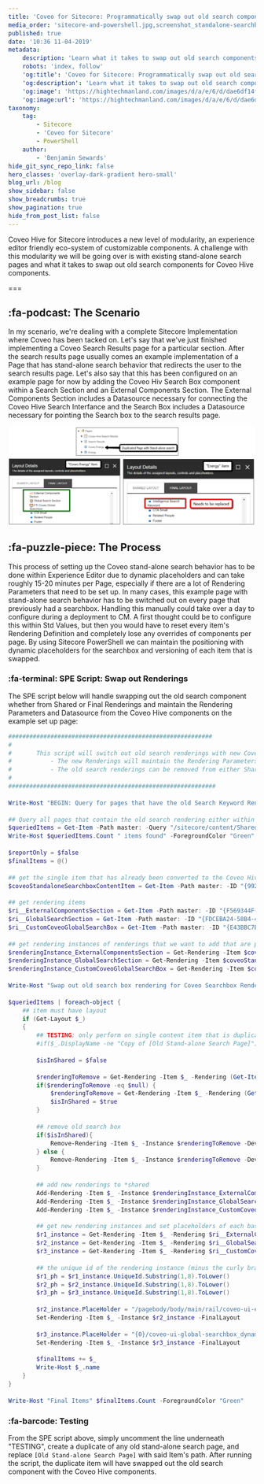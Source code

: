 ```yaml
---
title: 'Coveo for Sitecore: Programmatically swap out old search components for Coveo Hive'
media_order: 'sitecore-and-powershell.jpg,screenshot_standalone-searchbox-pages.png'
published: true
date: '10:36 11-04-2019'
metadata:
    description: 'Learn what it takes to swap out old search components on existing stand-alone search pages for Coveo Hive components using Sitecore PowerShell'
    robots: 'index, follow'
    'og:title': 'Coveo for Sitecore: Programmatically swap out old search components for Coveo Hive'
    'og:description': 'Learn what it takes to swap out old search components on existing stand-alone search pages for Coveo Hive components using Sitecore PowerShell'
    'og:image': 'https://hightechmanland.com/images/d/a/e/6/d/dae6df14f255dec8a79ba571924cee1f08869980-sitecore-and-powershell.jpeg'
    'og:image:url': 'https://hightechmanland.com/images/d/a/e/6/d/dae6df14f255dec8a79ba571924cee1f08869980-sitecore-and-powershell.jpeg'
taxonomy:
    tag:
        - Sitecore
        - 'Coveo for Sitecore'
        - PowerShell
    author:
        - 'Benjamin Sewards'
hide_git_sync_repo_link: false
hero_classes: 'overlay-dark-gradient hero-small'
blog_url: /blog
show_sidebar: false
show_breadcrumbs: true
show_pagination: true
hide_from_post_list: false
---
```


Coveo Hive for Sitecore introduces a new level of modularity, an experience editor friendly eco-system of customizable components. A challenge with this modularity we will be going over is with existing stand-alone search pages and what it takes to swap out old search components for Coveo Hive components.

===

## :fa-podcast: The Scenario
In my scenario, we're dealing with a complete Sitecore Implementation where Coveo has been tacked on. Let's say that we've just finished implementing a Coveo Search Results page for a particular section. After the search results page usually comes an example implementation of a Page that has stand-alone search behavior that redirects the user to the search results page. Let's also say that this has been configured on an example page for now by adding the Coveo Hiv Search Box component within a Search Section and an External Components Section. The External Components Section includes a Datasource necessary for connecting the Coveo Hive Search Interfance and the Search Box includes a Datasource necessary for pointing the Search box to the search results page.

![sitecore duplicate page with standalone coveo searchbox](screenshot_standalone-searchbox-pages.png)

## :fa-puzzle-piece: The Process
This process of setting up the Coveo stand-alone search behavior has to be done within Experience Editor due to dynamic placeholders and can take roughly 15-20 minutes per Page, especially if there are a lot of Rendering Parameters that need to be set up. In many cases, this example page with stand-alone search behavior has to be switched out on every page that previously had a searchbox. Handling this manually could take over a day to configure during a deployment to CM. A first thought could be to configure this within Std Values, but then you would have to reset every item's Rendering Definition and completely lose any overrides of components per page. By using Sitecore PowerShell we can maintain the positioning with dynamic placeholders for the searchbox and versioning of each item that is swapped.

### :fa-terminal: SPE Script: Swap out Renderings
The SPE script below will handle swapping out the old search component whether from Shared or Final Renderings and maintain the Rendering Parameters and Datasource from the Coveo Hive components on the example set up page:

```powershell
##########################################################
#
#		This script will switch out old search renderings with new Coveo (custom) Hive Renderings
#			- The new Renderings will maintain the Rendering Parameters and Dynamic Placeholders from the single Page Item that is set up correctly
#			- The old search renderings can be removed from either Shared or Final layout
#
###########################################################

Write-Host "BEGIN: Query for pages that have the old Search Keyword Rendering in either shared or final __renderings"

## Query all pages that contain the old search rendering either within the shared or final layout
$queriedItems = Get-Item -Path master: -Query "/sitecore/content/Shared/pages/energy//*[contains(@__Renderings, '{D7C47D4D-C50E-4AEF-B805-1ADE1B854605}') or contains(@__Final Renderings, '{D7C47D4D-C50E-4AEF-B805-1ADE1B854605}')]"
Write-Host $queriedItems.Count " items found" -ForegroundColor "Green";	Write-Host ""

$reportOnly = $false
$finalItems = @()

## get the single item that has already been converted to the Coveo Hive stand-alone search: /Pages/Coveo Energy
$coveoStandaloneSearchboxContentItem = Get-Item -Path master: -ID "{9921DC61-47D7-4269-9758-749DD785E113}"

## get rendering items
$ri__ExternalComponentsSection = Get-Item -Path master: -ID "{F569344F-3933-45F1-92FE-F6A44159D2AE}"
$ri__GlobalSearchSection = Get-Item -Path master: -ID "{FDCEBA24-58B4-4279-BB7C-E605F5A32307}"
$ri__CustomCoveoGlobalSearchBox = Get-Item -Path master: -ID "{E43BBC7B-2910-4B1E-8320-E3E747516826}"

## get rendering instances of renderings that we want to add that are pre-filled with Rendering Parameters (dynamic placeholder, datasource, etc.)
$renderingInstance_ExternalComponentsSection = Get-Rendering -Item $coveoStandaloneSearchboxContentItem -Rendering $ri__ExternalComponentsSection -Device (Get-LayoutDevice "Default") -FinalLayout
$renderingInstance_GlobalSearchSection = Get-Rendering -Item $coveoStandaloneSearchboxContentItem -Rendering $ri__GlobalSearchSection -Device (Get-LayoutDevice "Default") -FinalLayout
$renderingInstance_CustomCoveoGlobalSearchBox = Get-Rendering -Item $coveoStandaloneSearchboxContentItem -Rendering $ri__CustomCoveoGlobalSearchBox -Device (Get-LayoutDevice "Default") -FinalLayout

Write-Host "Swap out old search box rendering for Coveo Searchbox Rendering and Hive counterparts"

$queriedItems | foreach-object {
    ## item must have layout
    if (Get-Layout $_)
    {
        ## TESTING: only perform on single content item that is duplicate
        #if($_.DisplayName -ne "Copy of [Old Stand-alone Search Page]") { return }
        
        $isInShared = $false
        
        $renderingToRemove = Get-Rendering -Item $_ -Rendering (Get-Item -Path master: -ID "{D7C47D4D-C50E-4AEF-B805-1ADE1B854605}") -Device (Get-LayoutDevice "Default") -FinalLayout
        if($renderingToRemove -eq $null) {
            $renderingToRemove = Get-Rendering -Item $_ -Rendering (Get-Item -Path master: -ID "{D7C47D4D-C50E-4AEF-B805-1ADE1B854605}") -Device (Get-LayoutDevice "Default")
            $isInShared = $true
        }
        
        ## remove old search box
        if($isInShared){
            Remove-Rendering -Item $_ -Instance $renderingToRemove -Device (Get-LayoutDevice "Default")
        } else {
            Remove-Rendering -Item $_ -Instance $renderingToRemove -Device (Get-LayoutDevice "Default") -FinalLayout
        }
        
        ## add new renderings to *shared
        Add-Rendering -Item $_ -Instance $renderingInstance_ExternalComponentsSection -PlaceHolder $renderingInstance_ExternalComponentsSection.Placeholder -Device (Get-LayoutDevice "Default") -Index 0
        Add-Rendering -Item $_ -Instance $renderingInstance_GlobalSearchSection -PlaceHolder $renderingInstance_GlobalSearchSection.Placeholder -Device (Get-LayoutDevice "Default") -Index 1
        Add-Rendering -Item $_ -Instance $renderingInstance_CustomCoveoGlobalSearchBox -PlaceHolder $renderingInstance_CustomCoveoGlobalSearchBox.Placeholder -Device (Get-LayoutDevice "Default") -Index 2
        
        ## get new rendering instances and set placeholders of each based on their unique ids
        $r1_instance = Get-Rendering -Item $_ -Rendering $ri__ExternalComponentsSection
        $r2_instance = Get-Rendering -Item $_ -Rendering $ri__GlobalSearchSection
        $r3_instance = Get-Rendering -Item $_ -Rendering $ri__CustomCoveoGlobalSearchBox
        
		## the unique id of the rendering instance (minus the curly brackets) is used within Coveo Hive after "dynamic_coveo"
        $r1_ph = $r1_instance.UniqueId.Substring(1,8).ToLower()
        $r2_ph = $r2_instance.UniqueId.Substring(1,8).ToLower()
        $r3_ph = $r3_instance.UniqueId.Substring(1,8).ToLower()
        
        $r2_instance.PlaceHolder = "/pagebody/body/main/rail/coveo-ui-external-components_dynamic_coveo{0}" -f $r1_ph
        Set-Rendering -Item $_ -Instance $r2_instance -FinalLayout
        
        $r3_instance.PlaceHolder = "{0}/coveo-ui-global-searchbox_dynamic_coveo{1}" -f $r2_instance.Placeholder,$r2_ph
        Set-Rendering -Item $_ -Instance $r3_instance -FinalLayout
        
        $finalItems += $_
        Write-Host $_.name
    }
}

Write-Host "Final Items" $finalItems.Count -ForegroundColor "Green"
```

### :fa-barcode: Testing
From the SPE script above, simply uncomment the line underneath "TESTING", create a duplicate of any old stand-alone search page, and replace `[Old Stand-alone Search Page]` with said Item's path. After running the script, the duplicate item will have swapped out the old search component with the Coveo Hive components.